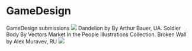# GameDesign
GameDesign submissions
<img src="https://user-images.githubusercontent.com/43001588/47301291-da062980-d61e-11e8-83ce-e978787e59c4.png">
Dandelion by By Arthur Bauer, UA. Soldier Body By Vectors Market In the People Illustrations Collection. Broken Wall by Alex Muravev, RU 
<img src="https://user-images.githubusercontent.com/43001588/47355957-0f645300-d6c3-11e8-9f59-c5a6a3765bd5.png">

